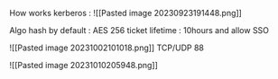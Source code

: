
How works kerberos :
![[Pasted image 20230923191448.png]]

Algo hash by default : AES 256
ticket lifetime : 10hours and allow SSO

![[Pasted image 20231002101018.png]]
TCP/UDP 88

![[Pasted image 20231010205948.png]]

